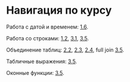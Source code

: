 # Навигация по курсу

Работа с датой и временем: [1.6](/1._Основы_реляционной_модели_и_SQL/1.6_Таблица_Командировки_запросы_на_выборку.md).

Работа со строками: [1.2](/1._Основы_реляционной_модели_и_SQL/1.2_Выборка_данных.md),
                    [3.1](/3._Базы_данных_и_SQL_запросы/3.1_База_данных_Тестирование_запросы_на_выборку.md),
                    [3.5](/3._Базы_данных_и_SQL_запросы/3.5_База_данных_Учебная_аналитика_по_курсу.md).

Объединение таблиц: [2.2](/2._Запросы_SQL_к_связанным_таблицам/2.2_Запросы_на_выборку_соединение_таблиц.md),
                    [2.3](/2._Запросы_SQL_к_связанным_таблицам/2.3_Запросы_корректировки_соединение_таблиц.md),
                    [2.4](/2._Запросы_SQL_к_связанным_таблицам/2.4_База_данных_Интернет-магазин_книг_запросы_на_выборку.md),
                    full join [3.5](/3._Базы_данных_и_SQL_запросы/3.5_База_данных_Учебная_аналитика_по_курсу.md).

Табличные выражения: [3.5](/3._Базы_данных_и_SQL_запросы/3.5_База_данных_Учебная_аналитика_по_курсу.md).

Оконные функции: [3.5](/3._Базы_данных_и_SQL_запросы/3.5_База_данных_Учебная_аналитика_по_курсу.md).
